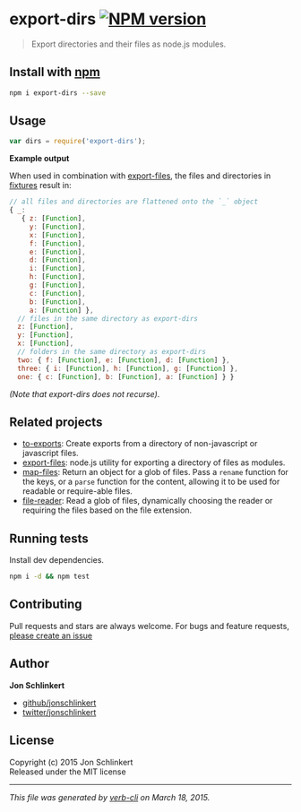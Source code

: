 # export-dirs [![NPM version](https://badge.fury.io/js/export-dirs.svg)](http://badge.fury.io/js/export-dirs)

> Export directories and their files as node.js modules.

## Install with [npm](npmjs.org)

```bash
npm i export-dirs --save
```

## Usage

```js
var dirs = require('export-dirs');
```

**Example output**

When used in combination with [export-files], the files and directories in [fixtures](./fixtures) result in:

```js
// all files and directories are flattened onto the `_` object
{ _:
   { z: [Function],
     y: [Function],
     x: [Function],
     f: [Function],
     e: [Function],
     d: [Function],
     i: [Function],
     h: [Function],
     g: [Function],
     c: [Function],
     b: [Function],
     a: [Function] },
  // files in the same directory as export-dirs
  z: [Function],
  y: [Function],
  x: [Function],
  // folders in the same directory as export-dirs
  two: { f: [Function], e: [Function], d: [Function] },
  three: { i: [Function], h: [Function], g: [Function] },
  one: { c: [Function], b: [Function], a: [Function] } }
```

_(Note that export-dirs does not recurse)_.

## Related projects
* [to-exports](https://github.com/jonschlinkert/to-exports): Create exports from a directory of non-javascript or javascript files.
* [export-files](https://github.com/jonschlinkert/export-files): node.js utility for exporting a directory of files as modules.
* [map-files](https://github.com/jonschlinkert/map-files): Return an object for a glob of files. Pass a `rename` function for the keys, or a `parse` function for the content, allowing it to be used for readable or require-able files.
* [file-reader](https://github.com/jonschlinkert/file-reader): Read a glob of files, dynamically choosing the reader or requiring the files based on the file extension.

## Running tests
Install dev dependencies.

```bash
npm i -d && npm test
```

## Contributing
Pull requests and stars are always welcome. For bugs and feature requests, [please create an issue](https://github.com/jonschlinkert/export-dirs/issues)

## Author

**Jon Schlinkert**
 
+ [github/jonschlinkert](https://github.com/jonschlinkert)
+ [twitter/jonschlinkert](http://twitter.com/jonschlinkert) 

## License
Copyright (c) 2015 Jon Schlinkert  
Released under the MIT license

***

_This file was generated by [verb-cli](https://github.com/assemble/verb-cli) on March 18, 2015._

[export-files]: https://github.com/jonschlinkert/export-files
